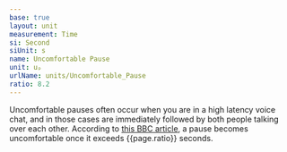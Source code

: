 ```yaml
---
base: true
layout: unit
measurement: Time
si: Second
siUnit: s
name: Uncomfortable Pause
unit: uₚ
urlName: units/Uncomfortable_Pause
ratio: 8.2
---
```


Uncomfortable pauses often occur when you are in a high latency voice chat, and in those cases are immediately followed by both people talking over each other. According to [this BBC article](https://www.bbc.com/worklife/article/20170718-the-subtle-power-of-uncomfortable-silences), a pause becomes uncomfortable once it exceeds {{page.ratio}} seconds.